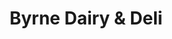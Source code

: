 ---
title: "Byrne Dairy & Deli"
url: /liverpool/byrne-dairy-and-deli-morgan-road/
shop: convenience
---
